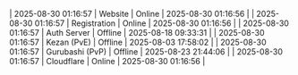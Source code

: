 | 2025-08-30 01:16:57 | Website | Online | 2025-08-30 01:16:56 |
| 2025-08-30 01:16:57 | Registration | Online | 2025-08-30 01:16:56 |
| 2025-08-30 01:16:57 | Auth Server | Offline | 2025-08-18 09:33:31 |
| 2025-08-30 01:16:57 | Kezan (PvE) | Offline | 2025-08-03 17:58:02 |
| 2025-08-30 01:16:57 | Gurubashi (PvP) | Offline | 2025-08-23 21:44:06 |
| 2025-08-30 01:16:57 | Cloudflare | Online | 2025-08-30 01:16:56 |
